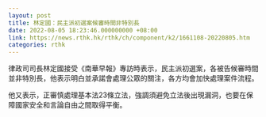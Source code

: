 ```yaml
---
layout: post
title: 林定國：民主派初選案候審時間非特別長
date: 2022-08-05 18:23:46.000000000 +08:00
link: https://news.rthk.hk/rthk/ch/component/k2/1661108-20220805.htm
categories: rthk
---
```


律政司司長林定國接受《南華早報》專訪時表示，民主派初選案，各被告候審時間並非特別長，他表示明白並承諾會處理公眾的關注，各方均會加快處理案件流程。

他又表示，正審慎處理基本法23條立法，強調須避免立法後出現漏洞，也要在保障國家安全和言論自由之間取得平衡。
